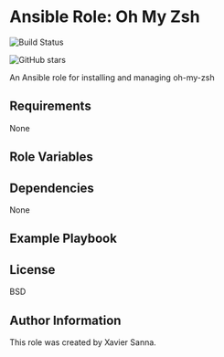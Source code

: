 Ansible Role: Oh My Zsh
=========
![Build Status](https://travis-ci.org/joe-mc-krusty/ansible-role-oh-my-zsh.svg?branch=master)

![GitHub stars](https://img.shields.io/github/stars/joe-mc-krusty/ansible-role-oh-my-zsh?label=github)

An Ansible role for installing and managing oh-my-zsh

Requirements
------------
None

Role Variables
--------------


Dependencies
------------
None

Example Playbook
----------------


License
-------
BSD

Author Information
------------------
This role was created by Xavier Sanna.